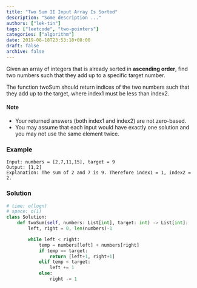 ```yaml
---
title: "Two Sum II Input Array Is Sorted"
description: "Some description ..."
authors: ["lek-tin"]
tags: ["leetcode", "two-pointers"]
categories: ["algorithm"]
date: 2019-08-18T23:53:18+08:00
draft: false
archive: false
---
```

Given an array of integers that is already sorted in **ascending order**, find two numbers such that they add up to a specific target number.

The function twoSum should return indices of the two numbers such that they add up to the target, where index1 must be less than index2.

#### Note
- Your returned answers (both index1 and index2) are not zero-based.
- You may assume that each input would have exactly one solution and you may not use the same element twice.
### Example
```
Input: numbers = [2,7,11,15], target = 9
Output: [1,2]
Explanation: The sum of 2 and 7 is 9. Therefore index1 = 1, index2 = 2.
```
### Solution
```python
# time: o(logn)
# space: o(1)
class Solution:
    def twoSum(self, numbers: List[int], target: int) -> List[int]:
        left, right = 0, len(numbers)-1

        while left < right:
            temp = numbers[left] + numbers[right]
            if temp == target:
                return [left+1, right+1]
            elif temp < target:
                left += 1
            else:
                right -= 1
```
